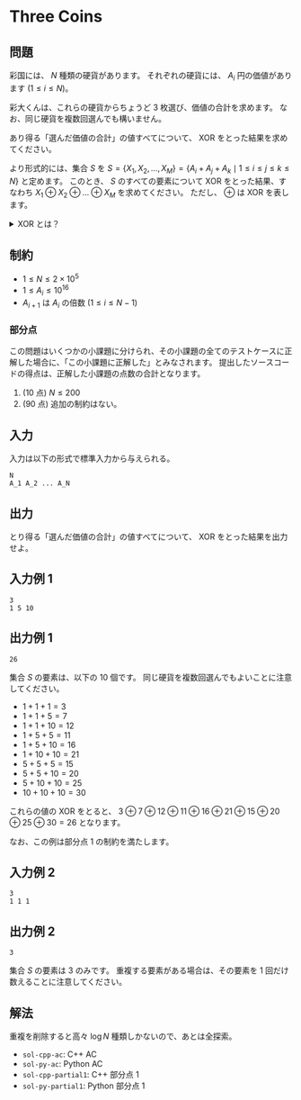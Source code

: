 # Three Coins

## 問題

彩国には、 $N$ 種類の硬貨があります。
それぞれの硬貨には、 $A_i$ 円の価値があります ($1 \le i \le N$)。

彩大くんは、これらの硬貨からちょうど 3 枚選び、価値の合計を求めます。
なお、同じ硬貨を複数回選んでも構いません。

あり得る「選んだ価値の合計」の値すべてについて、 XOR をとった結果を求めてください。

より形式的には、集合 $S$ を $S = \{ X_1, X_2, \ldots, X_M \} = \{ A_i + A_j + A_k \mid 1 \le i \le j \le k \le N \}$ と定めます。
このとき、 $S$ のすべての要素について XOR をとった結果、すなわち $X_1 \oplus X_2 \oplus \ldots \oplus X_M$ を求めてください。
ただし、 $\oplus$ は XOR を表します。

<details>
<summary>XOR とは？</summary>
整数 $a, b$ の XOR $a \oplus b$ は、以下のように定義されます。

- $a \oplus b$ を二進表記した際の $2^k (k \ge 0)$ の位の数は、$a, b$ を二進表記した際の $2^k$ の位の数のうち一方のみが $1$ であれば $1$ 、そうでなければ $0$ である。

例えば、 $3 \oplus 5 = 6$ となります (二進表記すると: $011 \oplus 101=110$) 。

なお、この演算において、計算する順序によらず求める値は一意に定まります。

</details>

## 制約

- $1 \le N \le 2 \times 10^5$
- $1 \le A_i \le 10^{16}$
- $A_{i+1}$ は $A_i$ の倍数 ($1 \le i \le N-1$)

### 部分点

この問題はいくつかの小課題に分けられ、その小課題の全てのテストケースに正解した場合に、「この小課題に正解した」とみなされます。
提出したソースコードの得点は、正解した小課題の点数の合計となります。

1. (10 点) $N \le 200$
2. (90 点) 追加の制約はない。

## 入力

入力は以下の形式で標準入力から与えられる。

```plaintext
N
A_1 A_2 ... A_N
```

## 出力

とり得る「選んだ価値の合計」の値すべてについて、 XOR をとった結果を出力せよ。

## 入力例 1

```plaintext
3
1 5 10
```

## 出力例 1

```plaintext
26
```

集合 $S$ の要素は、以下の 10 個です。
同じ硬貨を複数回選んでもよいことに注意してください。

- $1 + 1 + 1 = 3$
- $1 + 1 + 5 = 7$
- $1 + 1 + 10 = 12$
- $1 + 5 + 5 = 11$
- $1 + 5 + 10 = 16$
- $1 + 10 + 10 = 21$
- $5 + 5 + 5 = 15$
- $5 + 5 + 10 = 20$
- $5 + 10 + 10 = 25$
- $10 + 10 + 10 = 30$

これらの値の XOR をとると、 $3 \oplus 7 \oplus 12 \oplus 11 \oplus 16 \oplus 21 \oplus 15 \oplus 20 \oplus 25 \oplus 30 = 26$ となります。

なお、この例は部分点 1 の制約を満たします。

## 入力例 2

```plaintext
3
1 1 1
```

## 出力例 2

```plaintext
3
```

集合 $S$ の要素は $3$ のみです。
重複する要素がある場合は、その要素を 1 回だけ数えることに注意してください。

## 解法

重複を削除すると高々 $\log N$ 種類しかないので、あとは全探索。

- `sol-cpp-ac`: C++ AC
- `sol-py-ac`: Python AC
- `sol-cpp-partial1`: C++ 部分点 1
- `sol-py-partial1`: Python 部分点 1

